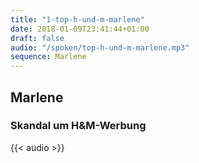```yaml
---
title: "1-top-h-und-m-marlene"
date: 2018-01-09T23:41:44+01:00
draft: false
audio: "/spoken/top-h-und-m-marlene.mp3"
sequence: Marlene
---
```


## Marlene
### Skandal um H&M-Werbung



{{< audio >}}




